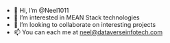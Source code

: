 - 👋 Hi, I’m @Neel1011
- 👀 I’m interested in MEAN Stack technologies
- 💞️ I’m looking to collaborate on interesting projects
- 📫 You can each me at neel@dataverseinfotech.com

